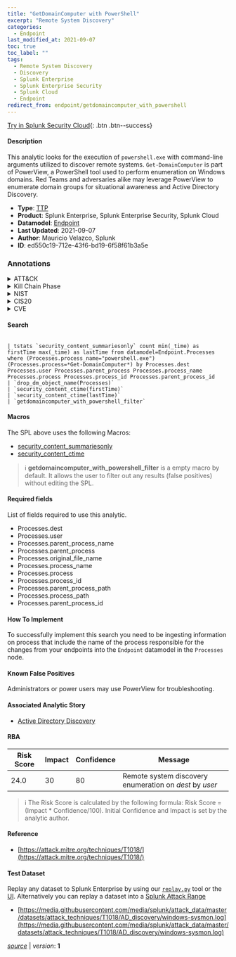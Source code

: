 ```yaml
---
title: "GetDomainComputer with PowerShell"
excerpt: "Remote System Discovery"
categories:
  - Endpoint
last_modified_at: 2021-09-07
toc: true
toc_label: ""
tags:
  - Remote System Discovery
  - Discovery
  - Splunk Enterprise
  - Splunk Enterprise Security
  - Splunk Cloud
  - Endpoint
redirect_from: endpoint/getdomaincomputer_with_powershell
---
```




[Try in Splunk Security Cloud](https://www.splunk.com/en_us/cyber-security.html){: .btn .btn--success}

#### Description

This analytic looks for the execution of `powershell.exe` with command-line arguments utilized to discover remote systems. `Get-DomainComputer` is part of PowerView, a PowerShell tool used to perform enumeration on Windows domains. Red Teams and adversaries alike may leverage PowerView to enumerate domain groups for situational awareness and Active Directory Discovery.

- **Type**: [TTP](https://github.com/splunk/security_content/wiki/Detection-Analytic-Types)
- **Product**: Splunk Enterprise, Splunk Enterprise Security, Splunk Cloud
- **Datamodel**: [Endpoint](https://docs.splunk.com/Documentation/CIM/latest/User/Endpoint)
- **Last Updated**: 2021-09-07
- **Author**: Mauricio Velazco, Splunk
- **ID**: ed550c19-712e-43f6-bd19-6f58f61b3a5e

### Annotations
<details>
  <summary>ATT&CK</summary>

<div markdown="1">

#### [ATT&CK](https://attack.mitre.org/)

| ID          | Technique   | Tactic         |
| ----------- | ----------- |--------------- |
| [T1018](https://attack.mitre.org/techniques/T1018/) | Remote System Discovery | Discovery |

</div>
</details>


<details>
  <summary>Kill Chain Phase</summary>

<div markdown="1">

* Reconnaissance


</div>
</details>


<details>
  <summary>NIST</summary>

<div markdown="1">



</div>
</details>

<details>
  <summary>CIS20</summary>

<div markdown="1">



</div>
</details>

<details>
  <summary>CVE</summary>

<div markdown="1">


</div>
</details>


#### Search

```

| tstats `security_content_summariesonly` count min(_time) as firstTime max(_time) as lastTime from datamodel=Endpoint.Processes where (Processes.process_name="powershell.exe") (Processes.process=*Get-DomainComputer*) by Processes.dest Processes.user Processes.parent_process Processes.process_name Processes.process Processes.process_id Processes.parent_process_id 
| `drop_dm_object_name(Processes)` 
| `security_content_ctime(firstTime)` 
| `security_content_ctime(lastTime)` 
| `getdomaincomputer_with_powershell_filter`
```

#### Macros
The SPL above uses the following Macros:
* [security_content_summariesonly](https://github.com/splunk/security_content/blob/develop/macros/security_content_summariesonly.yml)
* [security_content_ctime](https://github.com/splunk/security_content/blob/develop/macros/security_content_ctime.yml)

> :information_source:
> **getdomaincomputer_with_powershell_filter** is a empty macro by default. It allows the user to filter out any results (false positives) without editing the SPL.



#### Required fields
List of fields required to use this analytic.
* Processes.dest
* Processes.user
* Processes.parent_process_name
* Processes.parent_process
* Processes.original_file_name
* Processes.process_name
* Processes.process
* Processes.process_id
* Processes.parent_process_path
* Processes.process_path
* Processes.parent_process_id



#### How To Implement
To successfully implement this search you need to be ingesting information on process that include the name of the process responsible for the changes from your endpoints into the `Endpoint` datamodel in the `Processes` node.
#### Known False Positives
Administrators or power users may use PowerView for troubleshooting.

#### Associated Analytic Story
* [Active Directory Discovery](/stories/active_directory_discovery)




#### RBA

| Risk Score  | Impact      | Confidence   | Message      |
| ----------- | ----------- |--------------|--------------|
| 24.0 | 30 | 80 | Remote system discovery enumeration on $dest$ by $user$ |


> :information_source:
> The Risk Score is calculated by the following formula: Risk Score = (Impact * Confidence/100). Initial Confidence and Impact is set by the analytic author.


#### Reference

* [https://attack.mitre.org/techniques/T1018/](https://attack.mitre.org/techniques/T1018/)



#### Test Dataset
Replay any dataset to Splunk Enterprise by using our [`replay.py`](https://github.com/splunk/attack_data#using-replaypy) tool or the [UI](https://github.com/splunk/attack_data#using-ui).
Alternatively you can replay a dataset into a [Splunk Attack Range](https://github.com/splunk/attack_range#replay-dumps-into-attack-range-splunk-server)

* [https://media.githubusercontent.com/media/splunk/attack_data/master/datasets/attack_techniques/T1018/AD_discovery/windows-sysmon.log](https://media.githubusercontent.com/media/splunk/attack_data/master/datasets/attack_techniques/T1018/AD_discovery/windows-sysmon.log)



[*source*](https://github.com/splunk/security_content/tree/develop/detections/endpoint/getdomaincomputer_with_powershell.yml) \| *version*: **1**